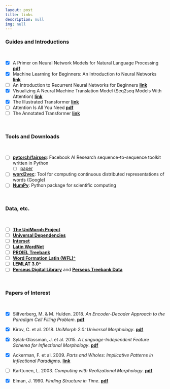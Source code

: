 ```yaml
---
layout: post
title: links
description: null
img: null
---
```


### Guides and Introductions 
<br>

- [x] A Primer on Neural Network Models for Natural Language Processing [**pdf**](https://u.cs.biu.ac.il/~yogo/nnlp.pdf)
- [x] Machine Learning for Beginners: An Introduction to Neural Networks [**link**](https://victorzhou.com/blog/intro-to-neural-networks/)
- [ ] An Introduction to Recurrent Neural Networks for Beginners [**link**](https://victorzhou.com/blog/intro-to-rnns/)
- [x] Visualizing A Neural Machine Translation Model (Seq2seq Models With Attention) [**link**](https://jalammar.github.io/visualizing-neural-machine-translation-mechanics-of-seq2seq-models-with-attention/)
- [x] The Illustrated Transformer [**link**](https://jalammar.github.io/illustrated-transformer/)
- [ ] Attention Is All You Need [**pdf**](https://arxiv.org/abs/1706.03762)
- [ ] The Annotated Transformer [**link**](https://nlp.seas.harvard.edu/2018/04/03/attention.html)

<br>

### Tools and Downloads
<br>

- [ ] [**pytorch/fairseq**](https://github.com/pytorch/fairseq): Facebook AI Research sequence-to-sequence toolkit written in Python
    - [ ] [paper](https://arxiv.org/pdf/1904.01038.pdf)
- [ ] [**word2vec**](https://code.google.com/archive/p/word2vec/): Tool for computing continuous distributed representations of words (Google)
- [ ] [**NumPy**](https://numpy.org/): Python package for scientific computing

<br>

### Data, etc.
<br>

- [ ] [**The UniMorph Project**](https://unimorph.org/)
- [ ] [**Universal Dependencies**](https://universaldependencies.org/)
- [ ] [**Interset**](https://ufal.mff.cuni.cz/interset)
- [ ] [**Latin WordNet**](https://latinwordnet.exeter.ac.uk/)
- [ ] [**PROIEL Treebank**](https://proiel.github.io/)
- [ ] [**Word Formation Latin (WFL)^**](https://progetti.unicatt.it/progetti-milan-wfl-home)
- [ ] [**LEMLAT 3.0^**](https://www.lemlat3.eu/)
- [ ] [**Perseus Digital Library**](https://www.perseus.tufts.edu/hopper/) and [**Perseus Treebank Data**](https://github.com/PerseusDL/treebank_data)

<br>

### Papers of Interest
<br>

- [x] Silfverberg, M. & M. Hulden. 2018. *An Encoder-Decoder Approach to the Paradigm Cell Filling Problem*. [**pdf**](https://www.aclweb.org/anthology/D18-1315/)
- [x] Kirov, C. et al. 2018. *UniMorph 2.0: Universal Morphology*. [**pdf**](https://www.aclweb.org/anthology/L18-1293/)
- [x] Sylak-Glassman, J. et al. 2015. *A Language-Independent Feature Schema for Inflectional Morphology*. [**pdf**](https://www.aclweb.org/anthology/P15-2111/)
- [x] Ackerman, F. et al. 2009. *Parts and Wholes: Implicative Patterns in Inflectional Paradigms*. [**link**](https://www.oxfordscholarship.com/view/10.1093/acprof:oso/9780199547548.001.0001/acprof-9780199547548-chapter-3)
- [ ] Karttunen, L. 2003. *Computing with Realizational Morphology*. [**pdf**](https://web.stanford.edu/~laurik/publications/cicling-2003/realmorph.pdf)
- [x] Elman, J. 1990. *Finding Structure in Time*. [**pdf**](https://crl.ucsd.edu/~elman/Papers/fsit.pdf)


